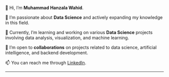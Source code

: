 
👋 Hi, I’m **Muhammad Hanzala Wahid**.

👀 I’m passionate about **Data Science** and actively expanding my knowledge in this field.

🌱 Currently, I’m learning and working on various **Data Science** projects involving data analysis, visualization, and machine learning.

💼 I’m open to **collaborations** on projects related to data science, artificial intelligence, and backend development.

📫 You can reach me through [LinkedIn](https://bit.ly/3L0s2Z0).

---

<!---
HanzalaWahid/HanzalaWahid is a ✨ special ✨ repository because its `README.md` (this file) appears on your GitHub profile.
You can click the Preview link to take a look at your changes.
--->
